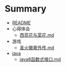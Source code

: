 # Summary

* [README](README.md)
* 心得体会
  * [西蓝花与菜花.md](xinde/西蓝花与菜花.md)
* 游戏
  * [圣火徽章外传.md](games/圣火徽章外传.md)
* [java](java.md)
  * [java8函数式接口.md](java/java8函数式接口.md)



